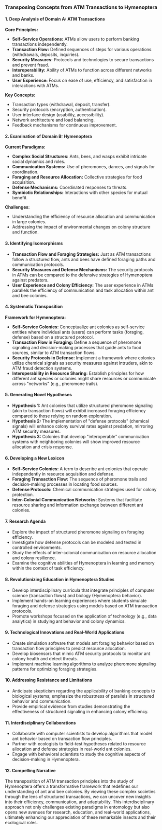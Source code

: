 ### Transposing Concepts from ATM Transactions to Hymenoptera

#### 1. Deep Analysis of Domain A: ATM Transactions
**Core Principles:**
- **Self-Service Operations:** ATMs allow users to perform banking transactions independently.
- **Transaction Flow:** Defined sequences of steps for various operations (withdrawals, deposits, inquiries).
- **Security Measures:** Protocols and technologies to secure transactions and prevent fraud.
- **Interoperability:** Ability of ATMs to function across different networks and banks.
- **User Experience:** Focus on ease of use, efficiency, and satisfaction in interactions with ATMs.

**Key Concepts:**
- Transaction types (withdrawal, deposit, transfer).
- Security protocols (encryption, authentication).
- User interface design (usability, accessibility).
- Network architecture and load balancing.
- Feedback mechanisms for continuous improvement.

#### 2. Examination of Domain B: Hymenoptera
**Current Paradigms:**
- **Complex Social Structures:** Ants, bees, and wasps exhibit intricate social dynamics and roles.
- **Communication Systems:** Use of pheromones, dances, and signals for coordination.
- **Foraging and Resource Allocation:** Collective strategies for food acquisition.
- **Defense Mechanisms:** Coordinated responses to threats.
- **Symbiotic Relationships:** Interactions with other species for mutual benefit.

**Challenges:**
- Understanding the efficiency of resource allocation and communication in large colonies.
- Addressing the impact of environmental changes on colony structure and function.

#### 3. Identifying Isomorphisms
- **Transaction Flow and Foraging Strategies:** Just as ATM transactions follow a structured flow, ants and bees have defined foraging paths and communication protocols.
- **Security Measures and Defense Mechanisms:** The security protocols in ATMs can be compared to the defensive strategies of Hymenoptera against predators.
- **User Experience and Colony Efficiency:** The user experience in ATMs parallels the efficiency of communication and task allocation within ant and bee colonies.

#### 4. Systematic Transposition
**Framework for Hymenoptera:**
- **Self-Service Colonies:** Conceptualize ant colonies as self-service entities where individual ants (users) can perform tasks (foraging, defense) based on a structured protocol.
- **Transaction Flow in Foraging:** Define a sequence of pheromone signaling and decision-making processes that guide ants to food sources, similar to ATM transaction flows.
- **Security Protocols in Defense:** Implement a framework where colonies utilize chemical signals as security measures against intruders, akin to ATM fraud detection systems.
- **Interoperability in Resource Sharing:** Establish principles for how different ant species or colonies might share resources or communicate across "networks" (e.g., pheromone trails).

#### 5. Generating Novel Hypotheses
- **Hypothesis 1:** Ant colonies that utilize structured pheromone signaling (akin to transaction flows) will exhibit increased foraging efficiency compared to those relying on random exploration.
- **Hypothesis 2:** The implementation of "defense protocols" (chemical signals) will enhance colony survival rates against predation, mirroring ATM security measures.
- **Hypothesis 3:** Colonies that develop "interoperable" communication systems with neighboring colonies will show improved resource allocation and crisis response.

#### 6. Developing a New Lexicon
- **Self-Service Colonies:** A term to describe ant colonies that operate independently in resource acquisition and defense.
- **Foraging Transaction Flow:** The sequence of pheromone trails and decision-making processes in locating food sources.
- **Defense Protocols:** Chemical communication strategies used for colony protection.
- **Inter-Colonial Communication Networks:** Systems that facilitate resource sharing and information exchange between different ant colonies.

#### 7. Research Agenda
- Explore the impact of structured pheromone signaling on foraging efficiency.
- Investigate how defense protocols can be modeled and tested in controlled environments.
- Study the effects of inter-colonial communication on resource allocation and colony resilience.
- Examine the cognitive abilities of Hymenoptera in learning and memory within the context of task efficiency.

#### 8. Revolutionizing Education in Hymenoptera Studies
- Develop interdisciplinary curricula that integrate principles of computer science (transaction flows) and biology (Hymenoptera behavior).
- Implement hands-on learning experiences where students simulate foraging and defense strategies using models based on ATM transaction protocols.
- Promote workshops focused on the application of technology (e.g., data analytics) in studying ant behavior and colony dynamics.

#### 9. Technological Innovations and Real-World Applications
- Create simulation software that models ant foraging behavior based on transaction flow principles to predict resource allocation.
- Develop biosensors that mimic ATM security protocols to monitor ant colony health and detect threats.
- Implement machine learning algorithms to analyze pheromone signaling patterns for optimizing foraging strategies.

#### 10. Addressing Resistance and Limitations
- Anticipate skepticism regarding the applicability of banking concepts to biological systems; emphasize the robustness of parallels in structured behavior and communication.
- Provide empirical evidence from studies demonstrating the effectiveness of structured signaling in enhancing colony efficiency.

#### 11. Interdisciplinary Collaborations
- Collaborate with computer scientists to develop algorithms that model ant behavior based on transaction flow principles.
- Partner with ecologists to field-test hypotheses related to resource allocation and defense strategies in real-world ant colonies.
- Engage with behavioral scientists to study the cognitive aspects of decision-making in Hymenoptera.

#### 12. Compelling Narrative
The transposition of ATM transaction principles into the study of Hymenoptera offers a transformative framework that redefines our understanding of ant and bee colonies. By viewing these complex societies through the lens of structured transactions, we can uncover new insights into their efficiency, communication, and adaptability. This interdisciplinary approach not only challenges existing paradigms in entomology but also opens new avenues for research, education, and real-world applications, ultimately enhancing our appreciation of these remarkable insects and their ecological roles.